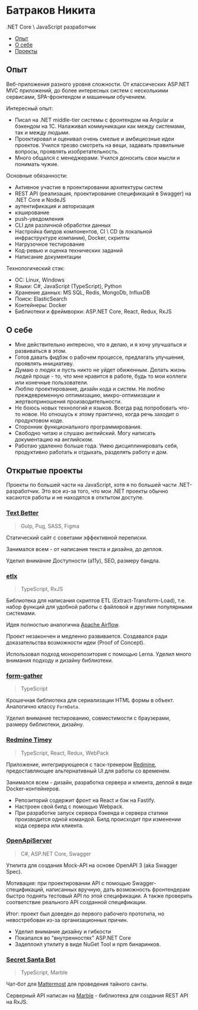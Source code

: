 # Батраков Никита

.NET Core \ JavaScript разработчик

* [Опыт](#опыт)
* [О себе](#о-себе)
* [Проекты](#открытые-проекты)


## Опыт

Веб-приложения разного уровня сложности. От классических ASP.NET MVC приложений, до более интересных систем с несколькими сервисами, SPA-фронтендом и машинным обучением.

Интересный опыт:
* Писал на .NET middle-tier системы с фронтендом на Angular и бэкендом на 1С. Налаживал коммуникации как между системами, так и между людьми.
* Проектировал и оценивал очень смелые и амбициозные идеи проектов. Учился трезво смотреть на вещи, задавать правильные вопросы, проявлять изобретательность.
* Много общался с менеджерами. Учился доносить свои мысли и понимать чужие.

Основные обязанности:
* Активное участие в проектировании архитектуры систем
* REST API (реализация, проектирование спецификаций в Swagger) на .NET Core и NodeJS
* аутентификация и авторизация
* кэширование
* push-уведомления
* CLI для различной обработки данных
* Настройка билдов компонентов, CI \ CD (в локальной инфраструктуре компании), Docker, скрипты
* Нагрузочное тестирование
* Код-ревью и оценка технических заданий
* Написание документации

Технологический стэк:
* ОС: Linux, Windows
* Языки: C#, JavaScript (TypeScript), Python
* Хранение данных: MS SQL, Redis, MongoDb, InfluxDB
* Поиск: ElasticSearch
* Контейнеры: Docker
* Библиотеки и фреймворки: ASP.NET Core, React, Redux, RxJS

## О себе

* Мне действительно интересно, что я делаю, и я хочу улучшаться и развиваться в этом.
* Готов давать фидбэк о рабочем процессе, предлагать улучшения, проявлять инициативу.
* Думаю о людях и пусть никто не уйдет обиженным. Делать жизнь людей проще - то, что мне нравится в работе, будь то мои коллеги или конечные пользователи.
* Люблю проектирование, дизайн кода и систем. Не люблю преждевременную оптимизацию, микро-оптимизации и жертвоприношения производительности.
* Не боюсь новых технологий и языков. Всегда рад попробовать что-то новое. Но отношусь к этому практично, когда речь заходит о продуктовом коде.
* Сторонник функционального программирования.
* Свободно читаю и слушаю английский. Могу написать документацию на английском.
* Работаю удаленно больше года. Умею дисциплинировать себя, продуктивно работать и отдыхать, разделять работу и дом.


## Открытые проекты

Проекты по большей части на JavaScript, хотя я по большей части .NET-разработчик.
Это все из-за того, что мои .NET проекты обычно касаются работы и не находятся в отктытом доступе.

### [Text Better](https://github.com/n-batrakov/text-better)

> Gulp, Pug, SASS, Figma

Статический сайт с советами эффективной переписки.

Занимался всем - от написания текста и дизайна, до деплоя.

Уделил внимание Доступности (a11y), SEO, размеру бандла.


### [etlx](https://github.com/etlx/etlx)

> TypeScript, RxJS

Библиотека для написания скриптов ETL (Extract-Transform-Load),
т.е. набор функций для удобной работы с файловой и другими популярными системами.

Идея полностью аналогична [Apache Airflow](https://airflow.apache.org/).

Проект незакончен и медленно развивается.
Создавался ради доказательства возможности идеи (Proof of Concept).

Использовал подход монорепозитория с помощью Lerna.
Уделил много внимания подходу и дизайну библиотеки.


### [form-gather](https://github.com/n-batrakov/form-gather)

> TypeScript

Крошечная библиотека для сериализации HTML формы в объект. Аналогично классу `FormData`.

Уделил внимание тестированию, совместимости с браузерами, размеру библиотеки, дизайну.


### [Redmine Timey](https://github.com/n-batrakov/redmine-timey)

> TypeScript, React, Redux, WebPack

Приложение, интегрирующееся с таск-трекером [Redmine](https://www.redmine.org/),
предоставляющее альтернативный UI для работы со временем.

Занимался всем - дизайн, разработка сервера и клиента, деплой в виде Docker-контейнеров.

* Репозиторий содержит фронт на React и бэк на Fastify.
* Настроен свой билд с помощью Webpack.
* При разработке запуск сервера бэкенда и сервера статики производится одной командой.
  Билд происходит при изменении кода сервера или клиента.


### [OpenApiServer](https://github.com/n-batrakov/OpenApiServer)

> C#, ASP.NET Core, Swagger

Утилита для создания Mock-API на основе OpenAPI 3 (aka Swagger Spec).

Мотивация: при проектировании API с помощью Swagger-спецификаций, написанных вручную,
дать возможность фронтендерам быстро поднять тестовый API по этой спецификации.
А также проверить соответствие реального API созданной спецификации.

Итог: проект был доведен до первого рабочего прототипа, но невостребован из-за организационных причин.

* Уделил внимание дизайну и гибкости
* Покапался во "внутренностях" ASP.NET Core
* Задеплоил утилиту в виде NuGet Tool и npm бинаринков.

### [Secret Santa Bot](https://github.com/n-batrakov/secret-santa)

> TypeScript, Marble

Чат-бот для [Mattermost](https://mattermost.com/) для проведения тайного санты.

Серверный API написан на [Marble](https://github.com/marblejs/marble) - библиотека для создания REST API на RxJS.
